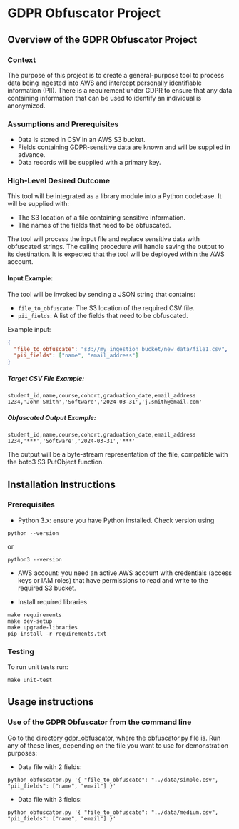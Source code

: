 # GDPR Obfuscator Project

## Overview of the GDPR Obfuscator Project
### Context

The purpose of this project is to create a general-purpose tool to process data being ingested into AWS and intercept personally identifiable information (PII). 
There is a requirement under GDPR to ensure that any data containing information that can be used to identify an individual is anonymized.

### Assumptions and Prerequisites

- Data is stored in CSV in an AWS S3 bucket.
- Fields containing GDPR-sensitive data are known and will be supplied in advance.
- Data records will be supplied with a primary key.

### High-Level Desired Outcome

This tool will be integrated as a library module into a Python codebase. It will be supplied with:

- The S3 location of a file containing sensitive information.
- The names of the fields that need to be obfuscated.

The tool will process the input file and replace sensitive data with obfuscated strings.
The calling procedure will handle saving the output to its destination.
It is expected that the tool will be deployed within the AWS account.

#### Input Example:
The tool will be invoked by sending a JSON string that contains:
- `file_to_obfuscate`: The S3 location of the required CSV file.
- `pii_fields`: A list of the fields that need to be obfuscated.

Example input:
```json
{
  "file_to_obfuscate": "s3://my_ingestion_bucket/new_data/file1.csv",
  "pii_fields": ["name", "email_address"]
}
```

##### Target CSV File Example:

```
student_id,name,course,cohort,graduation_date,email_address
1234,'John Smith','Software','2024-03-31','j.smith@email.com'
```

##### Obfuscated Output Example:

```
student_id,name,course,cohort,graduation_date,email_address
1234,'***','Software','2024-03-31','***'
```

The output will be a byte-stream representation of the file, compatible with the boto3 S3 PutObject function.


## Installation Instructions

### Prerequisites

- Python 3.x: ensure you have Python installed. Check version using

```
python --version 
```

or

```
python3 --version 
```

- AWS account: you need an active AWS account with credentials (access keys or IAM roles) that have permissions to read and write to the required S3 bucket.


- Install required libraries
```
make requirements
make dev-setup
make upgrade-libraries
pip install -r requirements.txt
```

### Testing

To run unit tests run:
```
make unit-test
```

## Usage instructions

### Use of the GDPR Obfuscator from the command line

Go to the directory gdpr_obfuscator, where the obfuscator.py file is.
Run any of these lines, depending on the file you want to use for demonstration purposes:

- Data file with 2 fields:
```
python obfuscator.py '{ "file_to_obfuscate": "../data/simple.csv", "pii_fields": ["name", "email"] }'
```

- Data file with 3 fields:
```
python obfuscator.py '{ "file_to_obfuscate": "../data/medium.csv", "pii_fields": ["name", "email"] }'
```